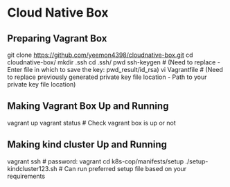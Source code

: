 # Cloud Native Box

## Preparing Vagrant Box
git clone https://github.com/yeemon4398/cloudnative-box.git
cd cloudnative-box/
mkdir .ssh
cd .ssh/
pwd
ssh-keygen      # (Need to replace - Enter file in which to save the key: pwd_result/id_rsa)
vi Vagrantfile      # (Need to replace previously generated private key file location - Path to your private key file location)

## Making Vagrant Box Up and Running
vagrant up
vagrant status      # Check vagrant box is up or not

## Making kind cluster Up and Running
vagrant ssh       # password: vagrant
cd k8s-cop/manifests/setup
./setup-kindcluster123.sh      # Can run preferred setup file based on your requirements
